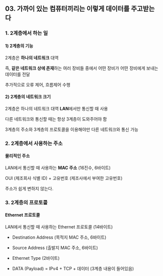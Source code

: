 ## 03. 가까이 있는 컴퓨터끼리는 이렇게 데이터를 주고받는다



### 1. 2계층에서 하는 일

#### 1) 2계층의 기능

2계층은 **하나의 네트워크** 대역

즉, **같은 네트워크 상에 존재**하는 여러 장비들 중에서 어떤 장비가 어떤 장비에게 보내는 데이터를 전달

추가적으로 오류 제어, 흐름제어 수행

#### 2) 2계층의 네트워크 크기

2계층은 하나의 네트워크 대역 **LAN**에서만 통신할 때 사용

다른 네트워크와 통신할 때는 항상 3계층이 도와주어야 함

3계층의 주소와 3계층의 프로토콜을 이용해야만 다른 네트워크와 통신 가능



### 2. 2계층에서 사용하는 주소

#### 물리적인 주소

LAN에서 통신할 때 사용하는 **MAC 주소** (16진수, 6바이트)

OUI (제조회사 식별 ID) + 고유번호 (제조사에서 부여한 고유번호)

주소가 쉽게 변하지 않는다.



### 3. 2계층의 프로토콜

#### Ethernet 프로토콜

LAN에서 통신할 때 사용하는 Ethernet 프로토콜 (14바이트)

- Destination Address (목적지 MAC 주소, 6바이트)

- Source Address (출발지 MAC 주소, 6바이트)

- Ethernet Type (2바이트)

- DATA (Payload) = IPv4 + TCP + 데이터 (3계층 내용이 들어있음)